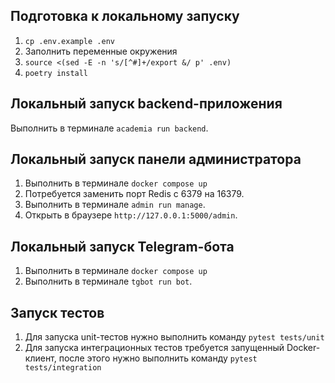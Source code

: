 ## Подготовка к локальному запуску

1. `cp .env.example .env`
2. Заполнить переменные окружения
3. `source <(sed -E -n 's/[^#]+/export &/ p' .env)`
4. `poetry install`

## Локальный запуск backend-приложения

Выполнить в терминале `academia run backend`.

## Локальный запуск панели администратора

1. Выполнить в терминале `docker compose up`
2. Потребуется заменить порт Redis с 6379 на 16379.
3. Выполнить в терминале `admin run manage`.
4. Открыть в браузере `http://127.0.0.1:5000/admin`.

## Локальный запуск Telegram-бота

1. Выполнить в терминале `docker compose up`
2. Выполнить в терминале `tgbot run bot`.

## Запуск тестов

1. Для запуска unit-тестов нужно выполнить команду `pytest tests/unit`
2. Для запуска интеграционных тестов требуется запущенный Docker-клиент, после этого нужно выполнить команду `pytest tests/integration`

